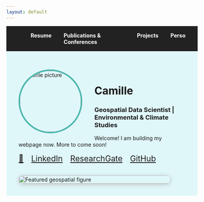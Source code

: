 ```yaml
---
layout: default
---
```


<!-- Navigation Tabs -->
<nav style="display: flex; justify-content: flex-end; background: #222; padding: 1rem 2rem;">
  <a href="#resume" style="color: #fff; text-decoration: none; margin-left: 2rem; font-weight: bold;">Resume</a>
  <a href="#publications" style="color: #fff; text-decoration: none; margin-left: 2rem; font-weight: bold;">Publications & Conferences</a>
  <a href="#projects" style="color: #fff; text-decoration: none; margin-left: 2rem; font-weight: bold;">Projects</a>
  <a href="#perso" style="color: #fff; text-decoration: none; margin-left: 2rem; font-weight: bold;">Perso</a>
</nav>

<!-- Hero Section -->
<div style="display: flex; flex-wrap: wrap; align-items: center; justify-content: space-between; padding: 3rem 2rem 2rem 2rem; background: #e0f7fa;">
  <div style="max-width: 500px;">
    <img src="/assets/profile.jpg" alt="Profile picture" style="width: 160px; height: 160px; border-radius: 50%; object-fit: cover; border: 4px solid #4db6ac; margin-right: 2rem; margin-bottom: 1rem; float: left;" />
    <h1>Camille </h1>
    <h3>Geospatial Data Scientist | Environmental & Climate Studies</h3>
    <p>
      Welcome! I am building my webpage now. More to come soon!
    </p>
    <div style="margin-top: 1rem;">
      <a href="mailto:your.email@example.com" title="Email" style="margin-right: 1rem; font-size: 1.3rem;">📧</a>
      <a href="https://www.linkedin.com/in/yourprofile" target="_blank" title="LinkedIn" style="margin-right: 1rem; font-size: 1.3rem;">LinkedIn</a>
      <a href="https://www.researchgate.net/profile/yourprofile" target="_blank" title="ResearchGate" style="margin-right: 1rem; font-size: 1.3rem;">ResearchGate</a>
      <a href="https://github.com/Camille28066" target="_blank" title="GitHub" style="margin-right: 1rem; font-size: 1.3rem;">GitHub</a>
    </div>
  </div>
  <img src="/assets/featured.jpg" alt="Featured geospatial figure" style="max-width: 400px; width: 100%; border-radius: 12px; box-shadow: 0 2px 12px #bbb; margin-top: 2rem;" />
</div>

<!-- Add your sections for Resume, Publications, Projects, Perso here -->
